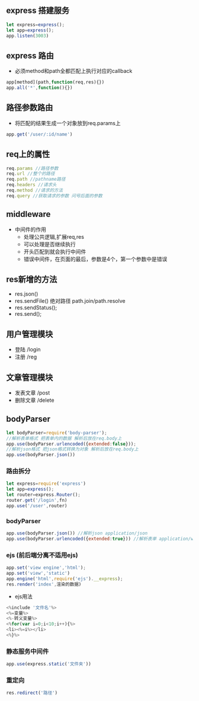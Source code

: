 ## express 搭建服务
```javascript
let express=express();
let app=express();
app.listen(3003)
```

## express 路由
- 必须method和path全都匹配上执行对应的callback
```javascript
app[method](path,function(req,res){})
app.all('*',function(){})

```
## 路径参数路由
- 将匹配的结果生成一个对象放到req.params上
```javascript
app.get('/user/:id/name')
```

## req上的属性
```javascript
req.params //路径参数
req.url //整个的路径
req.path //pathname路径
req.headers //请求头
req.method //请求的方法
req.query //获取请求的参数 问号后面的参数

```
## middleware
- 中间件的作用
  - 处理公共逻辑,扩展req,res
  - 可以处理是否继续执行
  - 开头匹配到就会执行中间件
  - 错误中间件，在页面的最后，参数是4个，第一个参数中是错误
  
## res新增的方法
- res.json()
- res.sendFile() 绝对路径 path.join/path.resolve
- res.sendStatus();
- res.send();

## 用户管理模块
- 登陆 /login
- 注册 /reg
## 文章管理模块
- 发表文章 /post
- 删除文章 /delete

## bodyParser
```javascript
let bodyParser=require('body-parser');
//解析表单格式 把表单内的数据 解析后放在req.body上
app.use(bodyParser.urlencoded({extended:false}));
//解析json格式 把json格式转换为对象 解析后放在req.body上
app.use(bodyParser.json())

```

### 路由拆分
```javascript
let express=require('express')
let app=express();
let router=express.Router();
router.get('/login',fn)
app.use('/user',router)

```

### bodyParser

```javascript
app.use(bodyParser.json()) //解析json application/json
app.use(bodyParser.urlencoded({extended:true})) //解析表单 application/www-x-form-urlencoded

```

### ejs (前后端分离不适用ejs)
```javascript
app.set('view engine','html');
app.set('view','static')
app.engine('html',require('ejs').__express);
res.render('index',渲染的数据)

```
- ejs用法
```javascript
<%include '文件名'%>
<%=变量%>
<%-转义变量%>
<%for(var i=0;i<10;i++){%>
<li><%=i%></li>
<%}%>
```

### 静态服务中间件
```javascript
app.use(express.static('文件夹'))
```

### 重定向
```javascript
res.redirect('路径')
```

